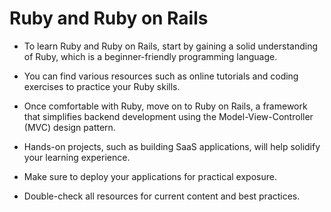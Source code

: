 # Ruby and Ruby on Rails

- To learn Ruby and Ruby on Rails, start by gaining a solid understanding of Ruby, which is a beginner-friendly programming language. 

- You can find various resources such as online tutorials and coding exercises to practice your Ruby skills. 

- Once comfortable with Ruby, move on to Ruby on Rails, a framework that simplifies backend development using the Model-View-Controller (MVC) design pattern. 

- Hands-on projects, such as building SaaS applications, will help solidify your learning experience. 

- Make sure to deploy your applications for practical exposure.

- Double-check all resources for current content and best practices.
